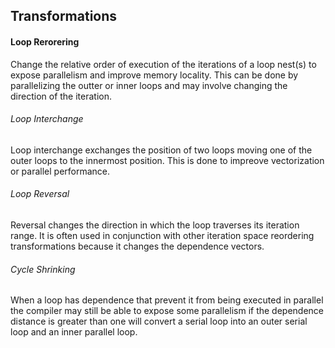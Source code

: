 ## Transformations

#### Loop Rerorering
Change the relative order of execution of the iterations of a loop nest(s) to expose parallelism and improve memory locality. This can be done by parallelizing the outter or inner loops and may involve changing the direction of the iteration.

###### Loop Interchange
Loop interchange exchanges the position of two loops moving one of the outer loops to the innermost position. This is done to impreove vectorization or parallel performance.

###### Loop Reversal
Reversal changes the direction in which the loop traverses its iteration range. It is often used in conjunction with other iteration space reordering transformations because it changes the dependence vectors.

###### Cycle Shrinking
When a loop has dependence that prevent it from being executed in parallel the compiler may still be able to expose some parallelism if the dependence distance is greater than one will convert a serial loop into an outer serial loop and an inner parallel loop.
